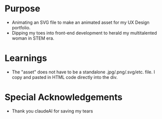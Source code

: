 # Purpose
* Animating an SVG file to make an animated asset for my UX Design portfolio.
* Dipping my toes into front-end development to herald my multitalented woman in STEM era.

# Learnings
* The "asset" does not have to be a standalone .jpg/.png/.svg/etc. file. I copy and pasted in HTML code directly into the div.

# Special Acknowledgements
* Thank you claudeAI for saving my tears
